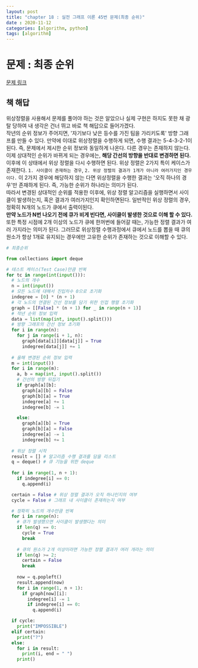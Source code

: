 ```yaml
---
layout: post
title: "chapter 18 : 실전 그래프 이론 45번 문제(최종 순위)"
date : 2020-11-12
categories: [algorithm, python]
tags: [algorithm]
---
```

# 문제 : 최종 순위
[문제 링크](https://www.acmicpc.net/problem/3665)
## 책 해답
위상정렬을 사용해서 문제를 풀어야 하는 것은 알았으나 실제 구현은 하지도 못한 채 광탈 당하여 내 생각은 건너 뛰고 바로 책 해답으로 들어가겠다.   
작년의 순위 정보가 주어지면, '자기보다 낮은 등수를 가진 팀을 가리키도록' 방향 그래프를 만들 수 있다. 만약에 이대로 위상정렬을 수행하게 되면, 수행 결과는 5-4-3-2-1이 된다. 즉, 문제에서 제시한 순위 정보와 동일하게 나온다. 다른 경우는 존재하지 않는다.   
이제 상대적인 순위가 바뀌게 되는 경우에는, **해당 간선의 방향을 반대로 변경하면 된다.** 이후에 이 상태에서 위상 정렬을 다시 수행하면 된다. 위상 정렬은 2가지 특이 케이스가 존재한다. `1. 사이클이 존재하는 경우`, `2. 위상 정렬의 결과가 1개가 아니라 여러가지인 경우이다.` 이 2가지 경우에 해당하지 않는 다면 위상정렬을 수행한 결과는 '오직 하나의 경우'만 존재하게 된다. 즉, 가능한 순위가 하나라는 의미가 된다.   
따라서 변경된 상대적인 순위를 적용한 이후에, 위상 정렬 알고리즘을 실행하면서 사이클이 발생하는지, 혹은 결과가 여러가지인지 확인하면된다. 일반적인 위상 정렬의 경우, 정확히 N개의 노드가 큐에서 출력이된다.   
**만약 노드가 N번 나오기 전에 큐가 비게 빈다면, 사이클이 발생한 것으로 이해 할 수 있다.** 또한 특정 시점에 2개 이상의 노드가 큐에 한꺼번에 들어갈 때는, 가능한 정렬 결과가 여러 가지라는 의미가 된다. 그러므로 위상정렬 수행과정에서 큐에서 노드를 뽑을 때 큐의 원소가 항상 1개로 유지되는 경우에만 고유한 순위가 존재하는 것으로 이해할 수 있다.   
```python
# 최종순위

from collections import deque

# 테스트 케이스(Test Case)만큼 반복
for tc in range(int(input())):
  # 노드의 개수
  n = int(input())
  # 모든 노드에 대해서 진입차수 0으로 초기화
  indegree = [0] * (n + 1)
  # 각 노드의 연결된 간선 정보를 담기 위한 인접 행렬 초기화
  graph = [[False] * (n + 1) for _ in range(n + 1)]
  # 작년 순위 정보 입력
  data = list(map(int, input().split()))
  # 방향 그래프의 간선 정보 초기화
  for i in range(n):
    for j in range(i + 1, n):
      graph[data[i]][data[j]] = True
      indegree[data[j]] += 1
  
  # 올해 변경된 순위 정보 입력
  m = int(input())
  for i in range(m):
    a, b = map(int, input().split())
    # 간선의 방향 뒤집기
    if graph[a][b]:
      graph[a][b] = False
      graph[b][a] = True
      indegree[a] += 1
      indegree[b] -= 1

    else:
      graph[a][b] = True
      graph[b][a] = False
      indegree[a] -= 1
      indegree[b] += 1
    
  # 위상 정렬 시작
  result = [] # 알고리즘 수행 결과를 담을 리스트
  q = deque() # 큐 기능을 위한 deque
  
  for i in range(1, n + 1):
    if indegree[i] == 0:
      q.append(i)

  certain = False # 위상 정렬 결과가 오직 하나인지의 여부
  cycle = False # 그래프 내 사이클이 존재하는지 여부

  # 정확히 노드의 개수만큼 반복
  for i in range(n):
    # 큐가 발생했으면 사이클이 발생했다는 의미
    if len(q) == 0:
      cycle = True
      break
    
    # 큐의 원소가 2개 이상이라면 가능한 정렬 결과가 여러 개라는 의미
    if len(q) >= 2:
      certain = False
      break
    
    now = q.popleft()
    result.append(now)
    for i in range(1, n + 1):
      if graph[now][i]:
        indegree[i] -= 1
        if indegree[i] == 0:
          q.append(i)

  if cycle:
    print("IMPOSSIBLE")
  elif certain:
    print("?")
  else:
    for i in result:
      print(i, end = " ")
    print()
```
